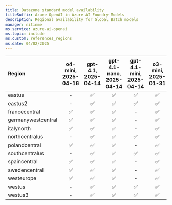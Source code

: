 ```yaml
---
title: Datazone standard model availability
titleSuffix: Azure OpenAI in Azure AI Foundry Models
description: Regional availability for Global Batch models
manager: nitinme
ms.service: azure-ai-openai
ms.topic: include
ms.custom: references_regions
ms.date: 04/02/2025
---
```


| **Region**     | **o4-mini**, **2025-04-16**   | **gpt-4.1**, **2025-04-14**   | **gpt-4.1-nano**, **2025-04-14**   | **gpt-4.1-mini**, **2025-04-14**   | **o3-mini**, **2025-01-31**   | **o1**, **2024-12-17**   | **gpt-4o**, **2024-05-13**   | **gpt-4o**, **2024-08-06**   | **gpt-4o**, **2024-11-20**   | **gpt-4o-mini**, **2024-07-18**   |
|:-------------------|:---------------------------:|:---------------------------:|:--------------------------------:|:--------------------------------:|:---------------------------:|:----------------------:|:--------------------------:|:--------------------------:|:--------------------------:|:-------------------------------:|
| eastus             | -                       | ✅                        | ✅                             | ✅                             | ✅                        | ✅                   | ✅                       | ✅                       | ✅                       | ✅                            |
| eastus2            | -                       | ✅                        | ✅                             | ✅                             | ✅                        | ✅                   | ✅                       | ✅                       | ✅                       | ✅                            |
| francecentral      | ✅                        | ✅                        | ✅                             | -                            | ✅                        | ✅                   | ✅                       | ✅                       | ✅                       | ✅                            |
| germanywestcentral | ✅                        | ✅                        | ✅                             | -                            | ✅                        | ✅                   | ✅                       | ✅                       | ✅                       | ✅                            |
| italynorth         | ✅                        | ✅                        | ✅                             | -                            | ✅                        | ✅                   | -                      | -                      | ✅                       | ✅                            |
| northcentralus     | -                       | ✅                        | ✅                             | ✅                             | ✅                        | ✅                   | ✅                       | ✅                       | ✅                       | ✅                            |
| polandcentral      | ✅                        | ✅                        | ✅                             | -                            | ✅                        | ✅                   | ✅                       | ✅                       | ✅                       | ✅                            |
| southcentralus     | -                       | ✅                        | ✅                             | ✅                             | ✅                        | ✅                   | ✅                       | ✅                       | ✅                       | ✅                            |
| spaincentral       | ✅                        | ✅                        | ✅                             | -                            | ✅                        | ✅                   | ✅                       | ✅                       | ✅                       | ✅                            |
| swedencentral      | ✅                        | ✅                        | ✅                             | -                            | ✅                        | ✅                   | ✅                       | ✅                       | ✅                       | ✅                            |
| westeurope         | ✅                        | ✅                        | ✅                             | -                            | ✅                        | ✅                   | ✅                       | ✅                       | ✅                       | ✅                            |
| westus             | -                       | ✅                        | ✅                             | ✅                             | ✅                        | ✅                   | ✅                       | ✅                       | ✅                       | ✅                            |
| westus3            | -                       | ✅                        | ✅                             | ✅                             | ✅                        | ✅                   | ✅                       | ✅                       | ✅                       | ✅                            |